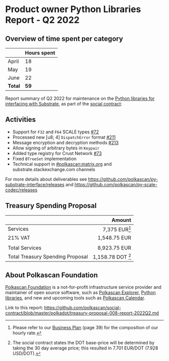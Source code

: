 # Product owner Python Libraries Report - Q2 2022

## Overview of time spent per category

|            | Hours spent  |
|--------------------|-----|
| April     | 18  |
| May  | 19  |
| June |  22 |
| **Total**|  **59**  |


Report summary of Q2 2022 for maintenance on the [Python libraries for interfacing with Substrate](https://github.com/orgs/polkascan/repositories?q=py-&type=all&language=&sort=stargazers), as part of the [social contract](https://github.com/polkascan/social-contract/blob/library-maintenance/polkadot/social-contract-002.md):

## Activities

* Support for `F32` and `F64` SCALE types [#72](https://github.com/polkascan/py-scale-codec/issues/72)
* Processed new [u8; 4] `DispatchError` format [#211](https://github.com/polkascan/py-substrate-interface/issues/211)
* Message encryption and decryption methods [#213](https://github.com/polkascan/py-substrate-interface/issues/213)
* Allow signing of arbitrary bytes in `Keypair`
* Added type registry for Crust Network [#73](https://github.com/polkascan/py-scale-codec/issues/73)
* Fixed `BTreeSet` implementation
* Technical support in [#polkascan:matrix.org](https://matrix.to/#/#polkascan:matrix.org) and substrate.stackexchange.com channels



For more details about deliverables see https://github.com/polkascan/py-substrate-interface/releases and https://github.com/polkascan/py-scale-codec/releases

## Treasury Spending Proposal


|                                  |                     Amount |
|:-------------------------------- | --------------------------:|
| Services                         | 7,375 EUR[^1] |
| 21% VAT                          |               1,548.75 EUR |
|                                  |                            |
| Total Services                   |              8,923.75 EUR |
| Total Treasury Spending Proposal |                1,158.78 DOT [^2] |

## About Polkascan Foundation

[Polkascan Foundation](https://polkascan.org/) is a not-for-profit infrastructure service provider and maintainer of open source software, such as [Polkascan Explorer](https://explorer.polkascan.io/), [Python libraries](https://github.com/polkascan/social-contract/blob/master/polkadot/social-contract-002.md), and new and upcoming tools such as [Polkascan Calendar](https://calendar.polkascan.io).

[^1]: Please refer to our [Business Plan](https://polkascan.org/wp-content/uploads/2022/03/Business-Plan-Polkascan-Foundation-v20220218.1030.pdf) (page 39) for the composition of our hourly rate.

[^2]: The social contract states the DOT base-price will be determined by taking the 30 day average price; this resulted in 7.701 EUR/DOT (7.928 USD/DOT).

Link to this report: https://github.com/polkascan/social-contract/blob/master/polkadot/treasury-proposal-008-report-2022Q2.md
